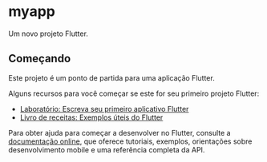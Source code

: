 # myapp

Um novo projeto Flutter.

## Começando

Este projeto é um ponto de partida para uma aplicação Flutter.

Alguns recursos para você começar se este for seu primeiro projeto Flutter:

- [Laboratório: Escreva seu primeiro aplicativo Flutter](https://docs.flutter.dev/get-started/codelab)
- [Livro de receitas: Exemplos úteis do Flutter](https://docs.flutter.dev/cookbook)

Para obter ajuda para começar a desenvolver no Flutter, consulte a
[documentação online](https://docs.flutter.dev/), que oferece tutoriais,
exemplos, orientações sobre desenvolvimento mobile e uma referência completa da API.
